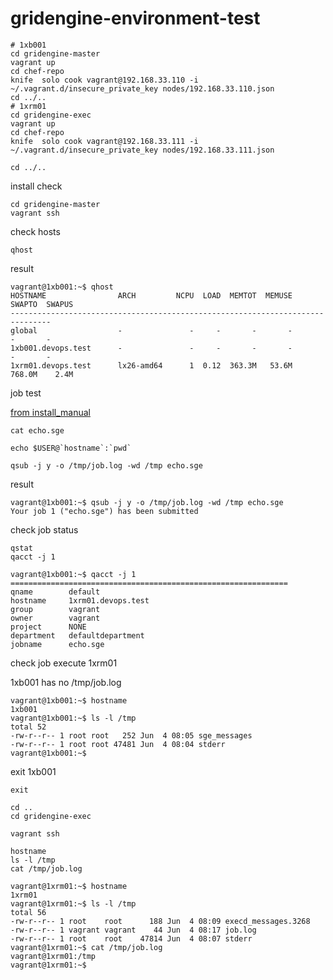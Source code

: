 gridengine-environment-test
===========================

```
# 1xb001
cd gridengine-master
vagrant up
cd chef-repo
knife  solo cook vagrant@192.168.33.110 -i ~/.vagrant.d/insecure_private_key nodes/192.168.33.110.json
cd ../..
# 1xrm01
cd gridengine-exec
vagrant up
cd chef-repo
knife  solo cook vagrant@192.168.33.111 -i ~/.vagrant.d/insecure_private_key nodes/192.168.33.111.json

cd ../..
```

install check

```
cd gridengine-master
vagrant ssh
```

check hosts

```
qhost
```

result

```
vagrant@1xb001:~$ qhost
HOSTNAME                ARCH         NCPU  LOAD  MEMTOT  MEMUSE  SWAPTO  SWAPUS
-------------------------------------------------------------------------------
global                  -               -     -       -       -       -       -
1xb001.devops.test      -               -     -       -       -       -       -
1xrm01.devops.test      lx26-amd64      1  0.12  363.3M   53.6M  768.0M    2.4M
```

job test

[from install_manual](https://github.com/manabuishii/gengine-chef-cookbook/blob/master/documents/install_manual.md)

```
cat echo.sge
```

```
echo $USER@`hostname`:`pwd`
```

```
qsub -j y -o /tmp/job.log -wd /tmp echo.sge
```
result

```
vagrant@1xb001:~$ qsub -j y -o /tmp/job.log -wd /tmp echo.sge
Your job 1 ("echo.sge") has been submitted
```
check job status

```
qstat
qacct -j 1
```

```
vagrant@1xb001:~$ qacct -j 1
==============================================================
qname        default             
hostname     1xrm01.devops.test  
group        vagrant             
owner        vagrant             
project      NONE                
department   defaultdepartment   
jobname      echo.sge            
```
check job execute 1xrm01

1xb001 has no /tmp/job.log

```
vagrant@1xb001:~$ hostname
1xb001
vagrant@1xb001:~$ ls -l /tmp
total 52
-rw-r--r-- 1 root root   252 Jun  4 08:05 sge_messages
-rw-r--r-- 1 root root 47481 Jun  4 08:04 stderr
vagrant@1xb001:~$ 
```

exit 1xb001

```
exit
```

```
cd ..
cd gridengine-exec
```

```
vagrant ssh
```

```
hostname
ls -l /tmp
cat /tmp/job.log
```

```
vagrant@1xrm01:~$ hostname
1xrm01
vagrant@1xrm01:~$ ls -l /tmp
total 56
-rw-r--r-- 1 root    root      188 Jun  4 08:09 execd_messages.3268
-rw-r--r-- 1 vagrant vagrant    44 Jun  4 08:17 job.log
-rw-r--r-- 1 root    root    47814 Jun  4 08:07 stderr
vagrant@1xrm01:~$ cat /tmp/job.log
vagrant@1xrm01:/tmp
vagrant@1xrm01:~$ 
```